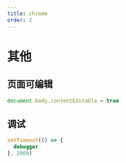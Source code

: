 ```yaml
---
title: chrome
order: 2
---
```


# 其他

## 页面可编辑

```js
document.body.contentEditable = true
```

## 调试

```js
setTimeout(() => {
  debugger
}, 2000)
```
